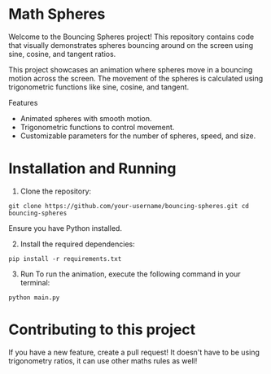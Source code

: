 # Math Spheres

Welcome to the Bouncing Spheres project! This repository contains code that visually demonstrates spheres bouncing around on the screen using sine, cosine, and tangent ratios.

This project showcases an animation where spheres move in a bouncing motion across the screen. The movement of the spheres is calculated using trigonometric functions like sine, cosine, and tangent.

Features
  - Animated spheres with smooth motion.
  - Trigonometric functions to control movement.
  - Customizable parameters for the number of spheres, speed, and size.

# Installation and Running

1. Clone the repository:

  ``git clone https://github.com/your-username/bouncing-spheres.git
  cd bouncing-spheres``

Ensure you have Python installed.

2. Install the required dependencies:

  ``pip install -r requirements.txt``

3. Run
  To run the animation, execute the following command in your terminal:

``python main.py``

# Contributing to this project

If you have a new feature, create a pull request! It doesn't have to be using trigonometry ratios, it can use other maths rules as well!
